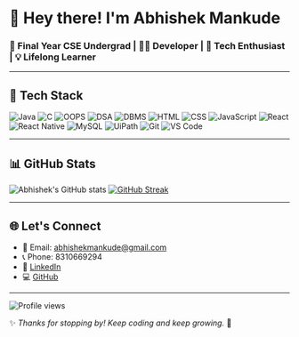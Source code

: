 <!-- GitHub Profile README -->

# 👋 Hey there! I'm Abhishek Mankude

### 🚀 Final Year CSE Undergrad | 👨‍💻 Developer | 🧠 Tech Enthusiast | 💡 Lifelong Learner

---

## 🧰 Tech Stack

![Java](https://img.shields.io/badge/Java-%23ED8B00.svg?style=flat&logo=java&logoColor=white)
![C](https://img.shields.io/badge/C-00599C?style=flat&logo=c&logoColor=white)
![OOPS](https://img.shields.io/badge/OOPS-9A9A9A?style=flat)
![DSA](https://img.shields.io/badge/DSA-FFA500?style=flat)
![DBMS](https://img.shields.io/badge/DBMS-006400?style=flat)
![HTML](https://img.shields.io/badge/HTML5-E34F26?style=flat&logo=html5&logoColor=white)
![CSS](https://img.shields.io/badge/CSS3-1572B6?style=flat&logo=css3&logoColor=white)
![JavaScript](https://img.shields.io/badge/JavaScript-F7DF1E?style=flat&logo=javascript&logoColor=black)
![React](https://img.shields.io/badge/React-%2320232a.svg?style=flat&logo=react&logoColor=61DAFB)
![React Native](https://img.shields.io/badge/React%20Native-20232A?style=flat&logo=react&logoColor=61DAFB)
![MySQL](https://img.shields.io/badge/MySQL-%2300f.svg?style=flat&logo=mysql&logoColor=white)
![UiPath](https://img.shields.io/badge/UiPath-FF6C37?style=flat&logo=uipath&logoColor=white)
![Git](https://img.shields.io/badge/Git-F05032?style=flat&logo=git&logoColor=white)
![VS Code](https://img.shields.io/badge/VS%20Code-007ACC?style=flat&logo=visual-studio-code&logoColor=white)

---

## 📊 GitHub Stats

![Abhishek's GitHub stats](https://github-readme-stats.vercel.app/api?username=abhishekmankude&show_icons=true&theme=radical)
[![GitHub Streak](https://streak-stats.demolab.com/?user=abhishekmankude&theme=radical)](https://git.io/streak-stats)

---

## 🌐 Let's Connect

- 📧 Email: abhishekmankude@gmail.com  
- 📞 Phone: 8310669294  
- 💼 [LinkedIn](http://www.linkedin.com/in/abhishekmankude)  
- 💻 [GitHub](https://github.com/abhishekmankude)

---

![Profile views](https://komarev.com/ghpvc/?username=abhishekmankude&color=blue)

✨ *Thanks for stopping by! Keep coding and keep growing.* 🚀

